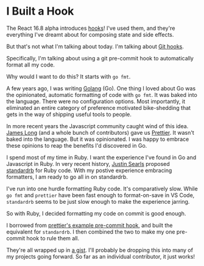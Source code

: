 <!--data 2019-01-18 #git -->

# I Built a Hook

The React 16.8 alpha introduces [hooks][]!
I've used them, and they're everything I've dreamt about for composing state and side effects.

But that's not what I'm talking about today.
I'm talking about [Git hooks][].

Specifically, I'm talking about using a git pre-commit hook to automatically format all my code.

Why would I want to do this? It starts with `go fmt`.

A few years ago, I was writing [Golang][] (Go).
One thing I loved about Go was the opinionated, automatic formatting of code with `go fmt`.
It was baked into the language.
There were no configuration options.
Most importantly, it eliminated an entire category of preference motivated bike-shedding that gets in the way of shipping useful tools to people.

In more recent years the Javascript community caught wind of this idea.
[James Long][] (and a whole bunch of contributors) gave us [Prettier][].
It wasn't baked into the language.
But it was opinionated.
I was happy to embrace these opinions to reap the benefits I'd discovered in Go.

I spend most of my time in Ruby.
I want the experience I've found in Go and Javascript in Ruby.
In very recent history, [Justin Searls][] proposed [standardrb][] for Ruby code.
With my postive experience embracing formatters, I am ready to go all in on standardrb.

I've run into one hurdle formatting Ruby code.
It's comparatively slow.
While `go fmt` and `prettier` have been fast enough to format-on-save in VS Code, `standardrb` seems to be just slow enough to make the experience jarring.

So with Ruby, I decided formatting my code on commit is good enough.

I borrowed from [prettier's example pre-commit hook][], and built the equivalent for `standardrb`.
I then combined the two to make my one pre-commit hook to rule them all.

They're all wrapped up in [a gist][].
I'll probably be dropping this into many of my projects going forward.
So far as an individual contributor, it just works!

[hooks]: https://reactjs.org/docs/hooks-intro.html
[git hooks]: https://git-scm.com/book/en/v2/Customizing-Git-Git-Hooks
[golang]: http://golang.org
[prettier]: http://golang.org
[test double]: https://testdouble.com
[justin searls]: https://mobile.twitter.com/searls
[standardrb]: https://github.com/testdouble/standard
[james long]: https://mobile.twitter.com/jlongster
[prettier's example pre-commit hook]: https://prettier.io/docs/en/precommit.html#option-5-bash-script
[a gist]: https://gist.github.com/danott/25c2bcb76697747f8ada23bd7c1d52d0
